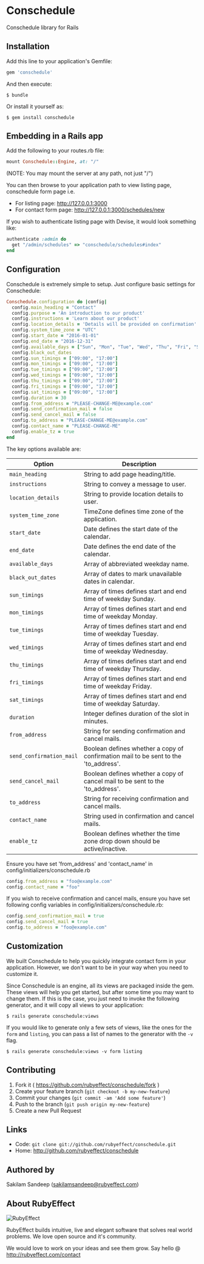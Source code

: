 # Conschedule

Conschedule library for Rails

## Installation

Add this line to your application's Gemfile:

```ruby
gem 'conschedule'
```

And then execute:

    $ bundle

Or install it yourself as:

    $ gem install conschedule

## Embedding in a Rails app

Add the following to your routes.rb file:

``` ruby
mount Conschedule::Engine, at: "/"
```

(NOTE: You may mount the server at any path, not just "/")

You can then browse to your application path to view listing page, conschedule form page i.e.

* For listing page: http://127.0.0.1:3000
* For contact form page: http://127.0.0.1:3000/schedules/new

If you wish to authenticate listing page with Devise, it would look something like:

``` ruby
authenticate :admin do
  get "/admin/schedules" => "conschedule/schedules#index"
end
```    

## Configuration 

Conschedule is extremely simple to setup. Just configure basic settings for Conschedule:

```ruby
Conschedule.configuration do |config|
  config.main_heading = "Contact"
  config.purpose = 'An introduction to our product'
  config.instructions = 'Learn about our product'
  config.location_details = 'Details will be provided on confirmation'
  config.system_time_zone = "UTC"
  config.start_date = "2016-01-01"
  config.end_date = "2016-12-31"
  config.available_days = ["Sun", "Mon", "Tue", "Wed", "Thu", "Fri", "Sat"] 
  config.black_out_dates
  config.sun_timings = ["09:00", "17:00"]
  config.mon_timings = ["09:00", "17:00"]
  config.tue_timings = ["09:00", "17:00"]
  config.wed_timings = ["09:00", "17:00"]
  config.thu_timings = ["09:00", "17:00"]
  config.fri_timings = ["09:00", "17:00"]
  config.sat_timings = ["09:00", "17:00"]
  config.duration = 30
  config.from_address = "PLEASE-CHANGE-ME@example.com"
  config.send_confirmation_mail = false
  config.send_cancel_mail = false
  config.to_address = "PLEASE-CHANGE-ME@example.com"
  config.contact_name = "PLEASE-CHANGE-ME"
  config.enable_tz = true
end
```

The key options available are:

| Option                    | Description                                                          |
| -----------------         | -------------------------------                                      |
| `main_heading`            | String to add page heading/title.                                    |
| `instructions`            | String to convey a message to user.                                  |
| `location_details`        | String to provide location details to user.                          |
| `system_time_zone`        | TimeZone defines time zone of the application.                       |
| `start_date`              | Date defines the start date of the calendar.                         |
| `end_date`                | Date defines the end date of the calendar.                           |
| `available_days`          | Array of abbreviated weekday name.                                   |
| `black_out_dates`         | Array of dates to mark unavailable dates in calendar.                |
| `sun_timings`             | Array of times defines start and end time of weekday Sunday.         |
| `mon_timings`             | Array of times defines start and end time of weekday Monday.         |
| `tue_timings`             | Array of times defines start and end time of weekday Tuesday.        |
| `wed_timings`             | Array of times defines start and end time of weekday Wednesday.      |
| `thu_timings`             | Array of times defines start and end time of weekday Thursday.       |
| `fri_timings`             | Array of times defines start and end time of weekday Friday.         |
| `sat_timings`             | Array of times defines start and end time of weekday Saturday.       |
| `duration`                | Integer defines duration of the slot in minutes.                     |
| `from_address`            | String for sending confirmation and cancel mails.                    |
| `send_confirmation_mail`  | Boolean defines whether a copy of confirmation mail to be sent to the 'to_address'.     |
| `send_cancel_mail`        | Boolean defines whether a copy of cancel mail to be sent to the 'to_address'.     |
| `to_address`              | String for receiving confirmation and cancel mails.                |
| `contact_name`            | String used in confirmation and cancel mails.                     |
| `enable_tz`               | Boolean defines whether the time zone drop down should be active/inactive.     |

Ensure you have set 'from_address' and 'contact_name' in config/initializers/conschedule.rb
  
```ruby
config.from_address = "foo@example.com"
config.contact_name = "foo"
```

If you wish to receive confirmation and cancel mails, ensure you have set following config variables in config/initializers/conschedule.rb:

```ruby
config.send_confirmation_mail = true
config.send_cancel_mail = true
config.to_address = "foo@example.com"
```

## Customization

We built Conschedule to help you quickly integrate contact form in your application. However, we don't want to be in your way when you need to customize it.

Since Conschedule is an engine, all its views are packaged inside the gem. These views will help you get started, but after some time you may want to change them. If this is the case, you just need to invoke the following generator, and it will copy all views to your application:

```console
$ rails generate conschedule:views
```

If you would like to generate only a few sets of views, like the ones for the `form` and `listing`,
you can pass a list of names to the generator with the `-v` flag.

```console
$ rails generate conschedule:views -v form listing
```

## Contributing

1. Fork it ( https://github.com/rubyeffect/conschedule/fork )
2. Create your feature branch (`git checkout -b my-new-feature`)
3. Commit your changes (`git commit -am 'Add some feature'`)
4. Push to the branch (`git push origin my-new-feature`)
5. Create a new Pull Request

## Links

 * Code: `git clone git://github.com/rubyeffect/conschedule.git`
 * Home: <http://github.com/rubyeffect/conschedule>
 
## Authored by

Sakilam Sandeep (sakilamsandeep@rubyeffect.com)

## About RubyEffect

![RubyEffect](http://blog.rubyeffect.com/wp-content/uploads/2015/05/cropped-re_original_logo.png)

RubyEffect builds intuitive, live and elegant software that solves real world problems. We love open source and it's community.

We would love to work on your ideas and see them grow. Say hello @ http://rubyeffect.com/contact
